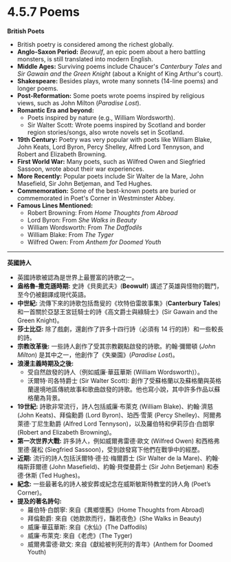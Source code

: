 # 4.5.7 Poems

**British Poets**

* British poetry is considered among the richest globally.
* **Anglo-Saxon Period:** *Beowulf*, an epic poem about a hero battling monsters, is still translated into modern English.
* **Middle Ages:** Surviving poems include Chaucer's *Canterbury Tales* and *Sir Gawain and the Green Knight* (about a Knight of King Arthur's court).
* **Shakespeare:** Besides plays, wrote many sonnets (14-line poems) and longer poems.
* **Post-Reformation:** Some poets wrote poems inspired by religious views, such as John Milton (*Paradise Lost*).
* **Romantic Era and beyond:**
    * Poets inspired by nature (e.g., William Wordsworth).
    * Sir Walter Scott: Wrote poems inspired by Scotland and border region stories/songs, also wrote novels set in Scotland.
* **19th Century:** Poetry was very popular with poets like William Blake, John Keats, Lord Byron, Percy Shelley, Alfred Lord Tennyson, and Robert and Elizabeth Browning.
* **First World War:** Many poets, such as Wilfred Owen and Siegfried Sassoon, wrote about their war experiences.
* **More Recently:** Popular poets include Sir Walter de la Mare, John Masefield, Sir John Betjeman, and Ted Hughes.
* **Commemoration:** Some of the best-known poets are buried or commemorated in Poet's Corner in Westminster Abbey.
* **Famous Lines Mentioned:**
    * Robert Browning: From *Home Thoughts from Abroad*
    * Lord Byron: From *She Walks in Beauty*
    * William Wordsworth: From *The Daffodils*
    * William Blake: From *The Tyger*
    * Wilfred Owen: From *Anthem for Doomed Youth*

***

**英國詩人**

* 英國詩歌被認為是世界上最豐富的詩歌之一。
* **盎格魯-撒克遜時期:** 史詩《貝奧武夫》(**Beowulf**) 講述了英雄與怪物的戰鬥，至今仍被翻譯成現代英語。
* **中世紀:** 流傳下來的詩歌包括喬叟的《坎特伯雷故事集》(**Canterbury Tales**) 和一首關於亞瑟王宮廷騎士的詩《高文爵士與綠騎士》(Sir Gawain and the Green Knight)。
* **莎士比亞:** 除了戲劇，還創作了許多十四行詩（必須有 14 行的詩）和一些較長的詩。
* **宗教改革後:** 一些詩人創作了受其宗教觀點啟發的詩歌。約翰·彌爾頓 (*John Milton*) 是其中之一，他創作了《失樂園》(*Paradise Lost*)。
* **浪漫主義時期及之後:**
    * 受自然啟發的詩人（例如威廉·華茲華斯 (William Wordsworth)）。
    * 沃爾特·司各特爵士 (Sir Walter Scott): 創作了受蘇格蘭以及蘇格蘭與英格蘭邊境地區傳統故事和歌曲啟發的詩歌。他也寫小說，其中許多作品以蘇格蘭為背景。
* **19世紀:** 詩歌非常流行，詩人包括威廉·布萊克 (William Blake)、約翰·濟慈 (John Keats)、拜倫勳爵 (Lord Byron)、珀西·雪萊 (Percy Shelley)、阿爾弗萊德·丁尼生勳爵 (Alfred Lord Tennyson)，以及羅伯特和伊莉莎白·白朗寧 (Robert and Elizabeth Browning)。
* **第一次世界大戰:** 許多詩人，例如威爾弗雷德·歐文 (Wilfred Owen) 和西格弗里德·薩松 (Siegfried Sassoon)，受到啟發寫下他們在戰爭中的經歷。
* **近期:** 流行的詩人包括沃爾特·德·拉·梅爾爵士 (Sir Walter de la Mare)、約翰·梅斯菲爾德 (John Masefield)、約翰·貝傑曼爵士 (Sir John Betjeman) 和泰德·休斯 (Ted Hughes)。
* **紀念:** 一些最著名的詩人被安葬或紀念在威斯敏斯特教堂的詩人角 (Poet’s Corner)。
* **提及的著名詩句:**
    * 羅伯特·白朗寧: 來自《異鄉懷舊》(Home Thoughts from Abroad)
    * 拜倫勳爵: 來自《她款款而行，豔若夜色》(She Walks in Beauty)
    * 威廉·華茲華斯: 來自《水仙》(The Daffodils)
    * 威廉·布萊克: 來自《老虎》(The Tyger)
    * 威爾弗雷德·歐文: 來自《獻給被判死刑的青年》(Anthem for Doomed Youth)